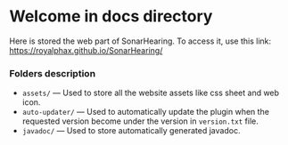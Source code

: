 # Welcome in docs directory
Here is stored the web part of SonarHearing. To access it, use this link: https://royalphax.github.io/SonarHearing/

### Folders description
* `assets/` — Used to store all the website assets like css sheet and web icon.
* `auto-updater/` — Used to automatically update the plugin when the requested version become under the version in `version.txt` file.
* `javadoc/` — Used to store automatically generated javadoc.

